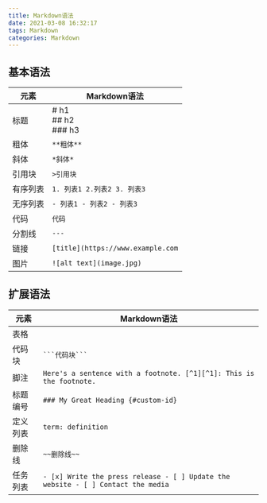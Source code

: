 ```yaml
---
title: Markdown语法
date: 2021-03-08 16:32:17
tags: Markdown
categories: Markdown
---
```

## 基本语法

| 元素 | Markdown语法 |
| ---- | ----------- |
| 标题 | # h1 <br> ## h2 <br> ### h3 |
| 粗体 | `**粗体**` |
| 斜体 | `*斜体*` |
| 引用块 | `>引用块` |
| 有序列表 | `1. 列表1 2.列表2 3. 列表3` |
| 无序列表 | `- 列表1 - 列表2 - 列表3` |
| 代码 | ``代码`` |
| 分割线 | `---` |
| 链接 | `[title](https://www.example.com` |
| 图片 | `![alt text](image.jpg)` |

## 扩展语法

| 元素 | Markdown语法 |
| ---- | ----------- |
| 表格 |  |
| 代码块 | ` ```代码块``` ` |
| 脚注 | `Here's a sentence with a footnote. [^1][^1]: This is the footnote.` |
| 标题编号 | `### My Great Heading {#custom-id}` |
| 定义列表 | `term: definition`  |
| 删除线 | `~~删除线~~`  |
| 任务列表 | `- [x] Write the press release - [ ] Update the website - [ ] Contact the media` |
